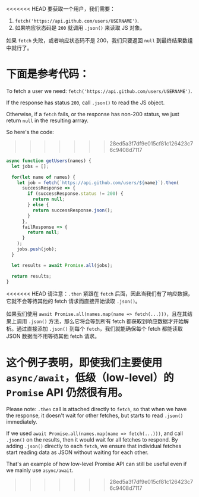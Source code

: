 
<<<<<<< HEAD
要获取一个用户，我们需要：

1. `fetch('https://api.github.com/users/USERNAME')`.
2. 如果响应状态码是 `200` 就调用 `.json()` 来读取 JS 对象。

如果 `fetch` 失败，或者响应状态码不是 200，我们只要返回 `null` 到最终结果数组中就行了。

下面是参考代码：
=======
To fetch a user we need: `fetch('https://api.github.com/users/USERNAME')`.

If the response has status `200`, call `.json()` to read the JS object.

Otherwise, if a `fetch` fails, or the response has non-200 status, we just return `null` in the resulting arrray.

So here's the code:
>>>>>>> 28ed5a3f7df9e015cf81c126423c76c9408d7117

```js demo
async function getUsers(names) {
  let jobs = [];

  for(let name of names) {
    let job = fetch(`https://api.github.com/users/${name}`).then(
      successResponse => {
        if (successResponse.status != 200) {
          return null;
        } else {
          return successResponse.json();
        }
      },
      failResponse => {
        return null;
      }
    );
    jobs.push(job);
  }

  let results = await Promise.all(jobs);

  return results;
}
```

<<<<<<< HEAD
请注意：`.then` 紧跟在 `fetch` 后面，因此当我们有了响应数据，它就不会等待其他的 fetch 请求而直接开始读取 `.json()`。

如果我们使用 `await Promise.all(names.map(name => fetch(...)))`，且在其结果上调用 `.json()` 方法，那么它将会等到所有 fetch 都获取到响应数据才开始解析。通过直接添加 `.json()` 到每个 `fetch`，我们就能确保每个 fetch 都能读取 JSON 数据而不用等待其他 fetch 请求。

这个例子表明，即使我们主要使用 `async/await`，低级（low-level）的 `Promise` API 仍然很有用。
=======
Please note: `.then` call is attached directly to `fetch`, so that when we have the response, it doesn't wait for other fetches, but starts to read `.json()` immediately.

If we used `await Promise.all(names.map(name => fetch(...)))`, and call `.json()` on the results, then it would wait for all fetches to respond. By adding `.json()` directly to each `fetch`, we ensure that individual fetches start reading data as JSON without waiting for each other.

That's an example of how low-level Promise API can still be useful even if we mainly use `async/await`.
>>>>>>> 28ed5a3f7df9e015cf81c126423c76c9408d7117
